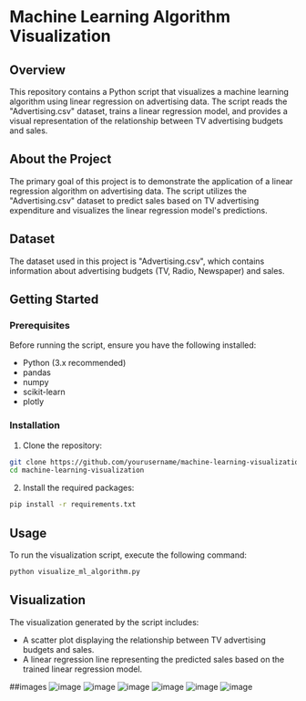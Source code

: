 
# Machine Learning Algorithm Visualization

## Overview

This repository contains a Python script that visualizes a machine learning algorithm using linear regression on advertising data. The script reads the "Advertising.csv" dataset, trains a linear regression model, and provides a visual representation of the relationship between TV advertising budgets and sales.


## About the Project

The primary goal of this project is to demonstrate the application of a linear regression algorithm on advertising data. The script utilizes the "Advertising.csv" dataset to predict sales based on TV advertising expenditure and visualizes the linear regression model's predictions.

## Dataset

The dataset used in this project is "Advertising.csv", which contains information about advertising budgets (TV, Radio, Newspaper) and sales.

## Getting Started

### Prerequisites

Before running the script, ensure you have the following installed:

- Python (3.x recommended)
- pandas
- numpy
- scikit-learn
- plotly

### Installation

1. Clone the repository:

```bash
git clone https://github.com/yourusername/machine-learning-visualization.git
cd machine-learning-visualization
```

2. Install the required packages:

```bash
pip install -r requirements.txt
```

## Usage

To run the visualization script, execute the following command:

```bash
python visualize_ml_algorithm.py
```

## Visualization

The visualization generated by the script includes:

- A scatter plot displaying the relationship between TV advertising budgets and sales.
- A linear regression line representing the predicted sales based on the trained linear regression model.


##images 
![image](https://github.com/AISHWARYAAU/Visualising-using-Machine-Learning/assets/91381783/ba694db3-0015-484a-a576-14b8f23dc96f)
![image](https://github.com/AISHWARYAAU/Visualising-using-Machine-Learning/assets/91381783/fc343fa0-0c80-4b4e-9d2a-e234855e8091)
![image](https://github.com/AISHWARYAAU/Visualising-using-Machine-Learning/assets/91381783/f6db18f2-07d2-4f67-8bb3-ffc8f68d6e73)
![image](https://github.com/AISHWARYAAU/Visualising-using-Machine-Learning/assets/91381783/c73f8965-8b99-4eda-b0ae-d20d3da71c82)
![image](https://github.com/AISHWARYAAU/Visualising-using-Machine-Learning/assets/91381783/12611631-8e76-45dd-9d2d-ba0d0eb408e1)
![image](https://github.com/AISHWARYAAU/Visualising-using-Machine-Learning/assets/91381783/2e6b1486-3fda-4f54-af2c-db60ddbb86b8)







